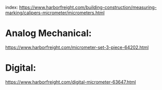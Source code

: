 index: https://www.harborfreight.com/building-construction/measuring-marking/calipers-micrometer/micrometers.html

# Analog Mechanical:
https://www.harborfreight.com/micrometer-set-3-piece-64202.html

# Digital:
https://www.harborfreight.com/digital-micrometer-63647.html
